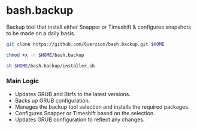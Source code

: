 # bash.backup
Backup tool that install either Snapper or Timeshift & configures snapshots to be made on a daily basis.
```bash
git clone https://github.com/Querzion/bash.backup.git $HOME
```
```bash
chmod +x -r $HOME/bash.backup
```
```bash
sh $HOME/bash.backup/installer.sh
```
### Main Logic
  -  Updates GRUB and Btrfs to the latest versions.
  -  Backs up GRUB configuration.
  -  Manages the backup tool selection and installs the required packages.
  -  Configures Snapper or Timeshift based on the selection.
  -  Updates GRUB configuration to reflect any changes.
